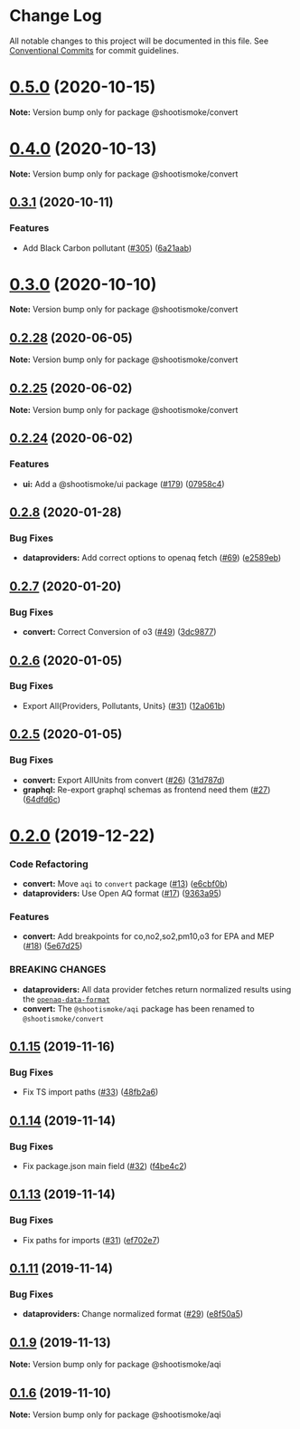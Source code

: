 # Change Log

All notable changes to this project will be documented in this file.
See [Conventional Commits](https://conventionalcommits.org) for commit guidelines.

# [0.5.0](https://github.com/shootismoke/common/compare/v0.4.0...v0.5.0) (2020-10-15)

**Note:** Version bump only for package @shootismoke/convert





# [0.4.0](https://github.com/shootismoke/common/compare/v0.3.1...v0.4.0) (2020-10-13)

**Note:** Version bump only for package @shootismoke/convert





## [0.3.1](https://github.com/shootismoke/common/compare/v0.3.0...v0.3.1) (2020-10-11)


### Features

* Add Black Carbon pollutant ([#305](https://github.com/shootismoke/common/issues/305)) ([6a21aab](https://github.com/shootismoke/common/commit/6a21aab4f6f3b9174b26e5585b1e708b8c65f3c3))





# [0.3.0](https://github.com/shootismoke/common/compare/v0.2.32...v0.3.0) (2020-10-10)

**Note:** Version bump only for package @shootismoke/convert





## [0.2.28](https://github.com/shootismoke/common/compare/v0.2.27...v0.2.28) (2020-06-05)

**Note:** Version bump only for package @shootismoke/convert





## [0.2.25](https://github.com/shootismoke/common/compare/v0.2.24...v0.2.25) (2020-06-02)

**Note:** Version bump only for package @shootismoke/convert





## [0.2.24](https://github.com/shootismoke/common/compare/v0.2.23...v0.2.24) (2020-06-02)


### Features

* **ui:** Add a @shootismoke/ui package ([#179](https://github.com/shootismoke/common/issues/179)) ([07958c4](https://github.com/shootismoke/common/commit/07958c470a9290efb550db05784bf7e223cc77ff))





## [0.2.8](https://github.com/shootismoke/common/compare/v0.2.7...v0.2.8) (2020-01-28)


### Bug Fixes

* **dataproviders:** Add correct options to openaq fetch ([#69](https://github.com/shootismoke/common/issues/69)) ([e2589eb](https://github.com/shootismoke/common/commit/e2589eb10cdea861384d0f55c2e05f439d1055d7))





## [0.2.7](https://github.com/shootismoke/common/compare/v0.2.6...v0.2.7) (2020-01-20)


### Bug Fixes

* **convert:** Correct Conversion of o3 ([#49](https://github.com/shootismoke/common/issues/49)) ([3dc9877](https://github.com/shootismoke/common/commit/3dc98778e4e2ef824f942eaa398a908ecd428316))





## [0.2.6](https://github.com/shootismoke/common/compare/v0.2.5...v0.2.6) (2020-01-05)


### Bug Fixes

* Export All{Providers, Pollutants, Units} ([#31](https://github.com/shootismoke/common/issues/31)) ([12a061b](https://github.com/shootismoke/common/commit/12a061ba0b892719efbf4fa66033ea61b4288bce))





## [0.2.5](https://github.com/shootismoke/common/compare/v0.2.4...v0.2.5) (2020-01-05)


### Bug Fixes

* **convert:** Export AllUnits from convert ([#26](https://github.com/shootismoke/common/issues/26)) ([31d787d](https://github.com/shootismoke/common/commit/31d787d0d2d9974a2f09076f9d0611dcfa2888eb))
* **graphql:** Re-export graphql schemas as frontend need them ([#27](https://github.com/shootismoke/common/issues/27)) ([64dfd6c](https://github.com/shootismoke/common/commit/64dfd6ccb3b8221a9d0f3a947f40245900469fde))





# [0.2.0](https://github.com/shootismoke/common/compare/v0.1.17...v0.2.0) (2019-12-22)


### Code Refactoring

* **convert:** Move `aqi` to `convert` package ([#13](https://github.com/shootismoke/common/issues/13)) ([e6cbf0b](https://github.com/shootismoke/common/commit/e6cbf0bde8a551dc809448c8d8d292db81ce6e98))
* **dataproviders:** Use Open AQ format ([#17](https://github.com/shootismoke/common/issues/17)) ([9363a95](https://github.com/shootismoke/common/commit/9363a954f26f9e013fd3222aac305c6f664208e5))


### Features

* **convert:** Add breakpoints for co,no2,so2,pm10,o3 for EPA and MEP ([#18](https://github.com/shootismoke/common/issues/18)) ([5e67d25](https://github.com/shootismoke/common/commit/5e67d252496312d2a5b939bf4032674262cef11e))


### BREAKING CHANGES

* **dataproviders:** All data provider fetches return normalized results using the [`openaq-data-format`](https://github.com/openaq/openaq-data-format)
* **convert:** The `@shootismoke/aqi` package has been renamed to `@shootismoke/convert`





## [0.1.15](https://github.com/shootismoke/backend/compare/v0.1.14...v0.1.15) (2019-11-16)


### Bug Fixes

* Fix TS import paths ([#33](https://github.com/shootismoke/backend/issues/33)) ([48fb2a6](https://github.com/shootismoke/backend/commit/48fb2a6af989a9295518383710f9b55661e7f401))





## [0.1.14](https://github.com/shootismoke/backend/compare/v0.1.13...v0.1.14) (2019-11-14)


### Bug Fixes

* Fix package.json main field ([#32](https://github.com/shootismoke/backend/issues/32)) ([f4be4c2](https://github.com/shootismoke/backend/commit/f4be4c25824c3256407bb309cb37a8dd8e51f1b5))





## [0.1.13](https://github.com/shootismoke/backend/compare/v0.1.12...v0.1.13) (2019-11-14)


### Bug Fixes

* Fix paths for imports ([#31](https://github.com/shootismoke/backend/issues/31)) ([ef702e7](https://github.com/shootismoke/backend/commit/ef702e7f195c6abfd2c402aad3736e6ab6145688))





## [0.1.11](https://github.com/shootismoke/backend/compare/v0.1.10...v0.1.11) (2019-11-14)


### Bug Fixes

* **dataproviders:** Change normalized format ([#29](https://github.com/shootismoke/backend/issues/29)) ([e8f50a5](https://github.com/shootismoke/backend/commit/e8f50a527ed1a84852c462fd1dfe14c9fe08e319))





## [0.1.9](https://github.com/shootismoke/backend/compare/v0.1.8...v0.1.9) (2019-11-13)

**Note:** Version bump only for package @shootismoke/aqi





## [0.1.6](https://github.com/shootismoke/backend/compare/v0.1.5...v0.1.6) (2019-11-10)

**Note:** Version bump only for package @shootismoke/aqi
